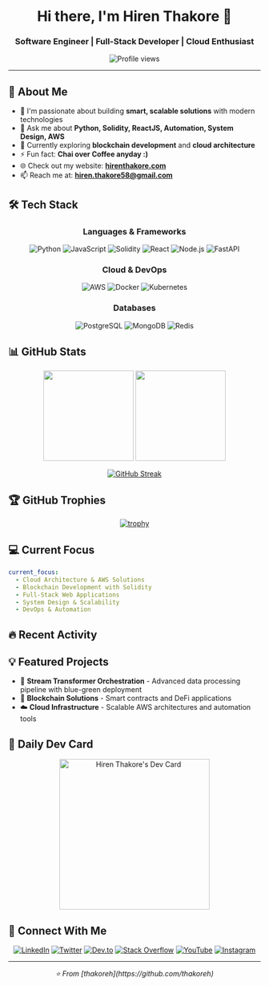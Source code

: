 <div align="center">
  
# Hi there, I'm Hiren Thakore 👋

### Software Engineer | Full-Stack Developer | Cloud Enthusiast

<img src="https://komarev.com/ghpvc/?username=thakoreh&label=Profile%20views&color=0e75b6&style=flat" alt="Profile views" />

---

</div>

## 🚀 About Me

- 🔭 I'm passionate about building **smart, scalable solutions** with modern technologies
- 💬 Ask me about **Python, Solidity, ReactJS, Automation, System Design, AWS**
- 🌱 Currently exploring **blockchain development** and **cloud architecture**
- ⚡ Fun fact: **Chai over Coffee anyday :)**
- 🌐 Check out my website: **[hirenthakore.com](https://hirenthakore.com/)**
- 📫 Reach me at: **hiren.thakore58@gmail.com**

## 🛠️ Tech Stack

<div align="center">

### Languages & Frameworks
![Python](https://img.shields.io/badge/Python-3776AB?style=for-the-badge&logo=python&logoColor=white)
![JavaScript](https://img.shields.io/badge/JavaScript-F7DF1E?style=for-the-badge&logo=javascript&logoColor=black)
![Solidity](https://img.shields.io/badge/Solidity-363636?style=for-the-badge&logo=solidity&logoColor=white)
![React](https://img.shields.io/badge/React-20232A?style=for-the-badge&logo=react&logoColor=61DAFB)
![Node.js](https://img.shields.io/badge/Node.js-43853D?style=for-the-badge&logo=node.js&logoColor=white)
![FastAPI](https://img.shields.io/badge/FastAPI-005571?style=for-the-badge&logo=fastapi)

### Cloud & DevOps
![AWS](https://img.shields.io/badge/Amazon_AWS-232F3E?style=for-the-badge&logo=amazon-aws&logoColor=white)
![Docker](https://img.shields.io/badge/Docker-2496ED?style=for-the-badge&logo=docker&logoColor=white)
![Kubernetes](https://img.shields.io/badge/Kubernetes-326ce5?style=for-the-badge&logo=kubernetes&logoColor=white)

### Databases
![PostgreSQL](https://img.shields.io/badge/PostgreSQL-316192?style=for-the-badge&logo=postgresql&logoColor=white)
![MongoDB](https://img.shields.io/badge/MongoDB-4EA94B?style=for-the-badge&logo=mongodb&logoColor=white)
![Redis](https://img.shields.io/badge/Redis-DC382D?style=for-the-badge&logo=redis&logoColor=white)

</div>

## 📊 GitHub Stats

<div align="center">
  
<img height="180em" src="https://github-readme-stats.vercel.app/api?username=thakoreh&show_icons=true&theme=tokyonight&include_all_commits=true&count_private=true"/>
<img height="180em" src="https://github-readme-stats.vercel.app/api/top-langs/?username=thakoreh&layout=compact&langs_count=8&theme=tokyonight"/>

</div>

<div align="center">
  
[![GitHub Streak](https://streak-stats.demolab.com?user=thakoreh&theme=tokyonight)](https://git.io/streak-stats)

</div>

## 🏆 GitHub Trophies

<div align="center">
  
[![trophy](https://github-profile-trophy.vercel.app/?username=thakoreh&theme=onedark&column=7)](https://github.com/ryo-ma/github-profile-trophy)

</div>

## 💻 Current Focus

```yaml
current_focus:
  - Cloud Architecture & AWS Solutions
  - Blockchain Development with Solidity
  - Full-Stack Web Applications
  - System Design & Scalability
  - DevOps & Automation
```

## 🔥 Recent Activity

<!--START_SECTION:activity-->
<!--END_SECTION:activity-->

## 💡 Featured Projects

- 🚀 **Stream Transformer Orchestration** - Advanced data processing pipeline with blue-green deployment
- 🔗 **Blockchain Solutions** - Smart contracts and DeFi applications
- ☁️ **Cloud Infrastructure** - Scalable AWS architectures and automation tools

## 🌟 Daily Dev Card

<div align="center">
  <a href="https://app.daily.dev/hirenthakore">
    <img src="https://api.daily.dev/devcards/ffd201512af74935a5aa914e078d0f0a.png?r=pbl" width="300" alt="Hiren Thakore's Dev Card"/>
  </a>
</div>

## 🤝 Connect With Me

<div align="center">

[![LinkedIn](https://img.shields.io/badge/LinkedIn-0077B5?style=for-the-badge&logo=linkedin&logoColor=white)](https://linkedin.com/in/hirenthakore)
[![Twitter](https://img.shields.io/badge/Twitter-1DA1F2?style=for-the-badge&logo=twitter&logoColor=white)](https://twitter.com/hirenthakore)
[![Dev.to](https://img.shields.io/badge/dev.to-0A0A0A?style=for-the-badge&logo=dev.to&logoColor=white)](https://dev.to/hirenthakore)
[![Stack Overflow](https://img.shields.io/badge/Stack_Overflow-FE7A16?style=for-the-badge&logo=stack-overflow&logoColor=white)](https://stackoverflow.com/users/12203805/codername-hiren)
[![YouTube](https://img.shields.io/badge/YouTube-FF0000?style=for-the-badge&logo=youtube&logoColor=white)](https://www.youtube.com/c/developer's%20nation)
[![Instagram](https://img.shields.io/badge/Instagram-E4405F?style=for-the-badge&logo=instagram&logoColor=white)](https://instagram.com/hirenthakore_)

</div>

---

<div align="center">
  <i>⭐️ From [thakoreh](https://github.com/thakoreh)</i>
</div>
